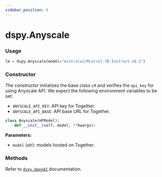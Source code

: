 ```yaml
---
sidebar_position: 6
---
```


# dspy.Anyscale

### Usage

```python
lm = dspy.Anyscale(model="mistralai/Mistral-7B-Instruct-v0.1")
```

### Constructor

The constructor initializes the base class `LM` and verifies the `api_key` for using Anyscale API.
We expect the following environment variables to be set:
- `ANYSCALE_API_KEY`: API key for Together.
- `ANYSCALE_API_BASE`: API base URL for Together.


```python
class Anyscale(HFModel):
    def __init__(self, model, **kwargs):
```

**Parameters:**
- `model` (_str_): models hosted on Together.

### Methods

Refer to [`dspy.OpenAI`](https://dspy-docs.vercel.app/api/language_model_clients/OpenAI) documentation.
